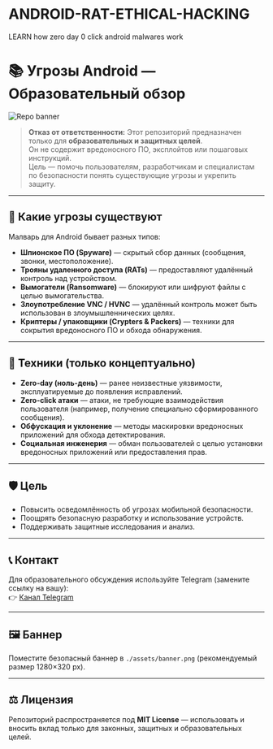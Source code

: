 # ANDROID-RAT-ETHICAL-HACKING
LEARN  how zero day  0 click  android malwares  work
# 📚 Угрозы Android — Образовательный обзор

![Repo banner](./assets/Screenshot_20250926_030559_Gallery.jpg)

> **Отказ от ответственности:** Этот репозиторий предназначен только для **образовательных и защитных целей**.  
> Он не содержит вредоносного ПО, эксплойтов или пошаговых инструкций.  
> Цель — помочь пользователям, разработчикам и специалистам по безопасности понять существующие угрозы и укрепить защиту.

---

## 🚨 Какие угрозы существуют
Малварь для Android бывает разных типов:  
- **Шпионское ПО (Spyware)** — скрытый сбор данных (сообщения, звонки, местоположение).  
- **Трояны удаленного доступа (RATs)** — предоставляют удалённый контроль над устройством.  
- **Вымогатели (Ransomware)** — блокируют или шифруют файлы с целью вымогательства.  
- **Злоупотребление VNC / HVNC** — удалённый контроль может быть использован в злоумышленнических целях.  
- **Криптеры / упаковщики (Crypters & Packers)** — техники для сокрытия вредоносного ПО и обхода обнаружения.

---

## 🧰 Техники (только концептуально)
- **Zero-day (ноль-день)** — ранее неизвестные уязвимости, эксплуатируемые до появления исправлений.  
- **Zero-click атаки** — атаки, не требующие взаимодействия пользователя (например, получение специально сформированного сообщения).  
- **Обфускация и уклонение** — методы маскировки вредоносных приложений для обхода детектирования.  
- **Социальная инженерия** — обман пользователей с целью установки вредоносных приложений или предоставления прав.

---

## 🛡 Цель
- Повысить осведомлённость об угрозах мобильной безопасности.  
- Поощрять безопасную разработку и использование устройств.  
- Поддерживать защитные исследования и анализ.

---

## 📞 Контакт
Для образовательного обсуждения используйте Telegram (замените ссылку на вашу):  
👉 [Канал Telegram](https://t.me/poisonbrt)

---

## 🖼 Баннер
Поместите безопасный баннер в `./assets/banner.png` (рекомендуемый размер 1280×320 px).

---

## ⚖️ Лицензия
Репозиторий распространяется под **MIT License** — использовать и вносить вклад только для законных, защитных и образовательных целей.
